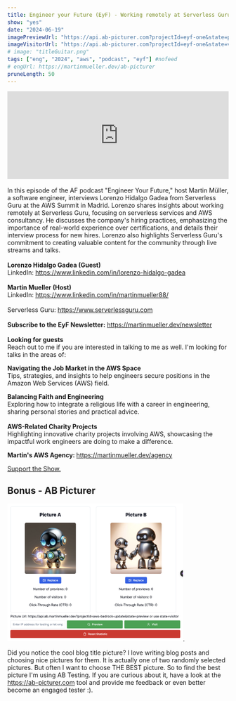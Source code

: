 ```yaml
---
title: Engineer your Future (EyF) - Working remotely at Serverless Guru with Lorenzo Hidalgo Gadea (#1)
show: "yes"
date: "2024-06-19"
imagePreviewUrl: "https://api.ab-picturer.com?projectId=eyf-one&state=preview"
imageVisitorUrl: "https://api.ab-picturer.com?projectId=eyf-one&state=visitor"
# image: "titleGuitar.png"
tags: ["eng", "2024", "aws", "podcast", "eyf"] #nofeed
# engUrl: https://martinmueller.dev/ab-picturer
pruneLength: 50
---
```


<iframe src="https://www.buzzsprout.com/2373775/15218760-working-remotely-at-serverless-guru-with-lorenzo-hidalgo-gadea-1?client_source=small_player&iframe=true" loading="lazy" width="100%" height="200" frameborder="0" scrolling="no" title='ENGINEER YOUR FUTURE (EyF), Working remotely at Serverless Guru with Lorenzo Hidalgo Gadea (#1)'></iframe>

<div id="episode_content" class="px-5 pb-5 leading-normal md:px-0 bg-gradient-to-b md:bg-none from-white to-zinc-100" data-controller="tabs" data-tabs-hide-class="hidden" data-tabs-active-class="episode__nav--current" data-tabs-show-on-load="">

  <div class="episode__nav">
    
    
  </div>

  <div>
      <div class="episode_description !w-full" data-controller="convert-links-to-open-in-new-tab" data-tabs-target="panel" data-tabs-panel="description" dir="auto">
        <p>In this episode of the AF podcast "Engineer Your Future," host Martin Müller, a software engineer, interviews Lorenzo Hidalgo Gadea from Serverless Guru at the AWS Summit in Madrid. Lorenzo shares insights about working remotely at Serverless Guru, focusing on serverless services and AWS consultancy. He discusses the company's hiring practices, emphasizing the importance of real-world experience over certifications, and details their interview process for new hires. Lorenzo also highlights Serverless Guru's commitment to creating valuable content for the community through live streams and talks.<br><br><b>Lorenzo Hidalgo Gadea (Guest) </b> <br>LinkedIn: <a href="https://www.linkedin.com/in/lorenzo-hidalgo-gadea" rel="noopener" target="_blank">https://www.linkedin.com/in/lorenzo-hidalgo-gadea<br></a><br><b>Martin Mueller (Host) </b> <br>LinkedIn: <a href="https://www.linkedin.com/in/martinmueller88" rel="noopener" target="_blank">https://www.linkedin.com/in/martinmueller88/</a><br><br>Serverless Guru: <a href="https://www.serverlessguru.com" rel="noopener" target="_blank">https://www.serverlessguru.com</a><br><br><b>Subscribe to the EyF Newsletter:</b> <a href="https://martinmueller.dev/newsletter" rel="noopener" target="_blank">https://martinmueller.dev/newsletter</a><br><br><b>Looking for guests</b><br>Reach out to me if you are interested in talking to me as well. I'm looking for talks in the areas of:</p><p><b>Navigating the Job Market in the AWS Space<br></b>Tips, strategies, and insights to help engineers secure positions in the Amazon Web Services (AWS) field.</p><p><b>Balancing Faith and Engineering<br></b>Exploring how to integrate a religious life with a career in engineering, sharing personal stories and practical advice.<br><br><b>AWS-Related Charity Projects<br></b>Highlighting innovative charity projects involving AWS, showcasing the impactful work engineers are doing to make a difference.</p><p><b>Martin's AWS Agency: </b><a href="https://martinmueller.dev/agency" rel="noopener" target="_blank">https://martinmueller.dev/agency</a></p><p><a href="https://www.patreon.com/martinmueller" rel="noopener" target="_blank">Support the Show.</a></p>
      </div>

  </div>
</div>

## Bonus - AB Picturer

<img src="https://github.com/mmuller88/mmblog/raw/master/content/aws-bedrock-update/ab-picturer.png" alt="drawing" width="400"/>.

Did you notice the cool blog title picture? I love writing blog posts and choosing nice pictures for them. It is actually one of two randomly selected pictures. But often I want to choose THE BEST picture. So to find the best picture I'm using AB Testing. If you are curious about it, have a look at the <https://ab-picturer.com> tool and provide me feedback or even better become an engaged tester :).